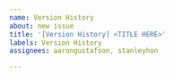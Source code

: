 ```yaml
---
name: Version History
about: new issue
title: '[Version History] <TITLE HERE>'
labels: Version History
assignees: aarongustafson, stanleyhon

---
```



